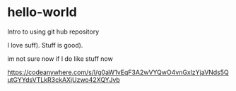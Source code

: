 # hello-world
Intro to using git hub repository

I love suff).
Stuff is good).

im not sure now if I do like stuff now

https://codeanywhere.com/s/l/g0aW1vEqF3A2wVYQwO4vnGxlzYjaVNds5QutGYYdsVTLkR3ckAXjUzwo42XQYJvb
